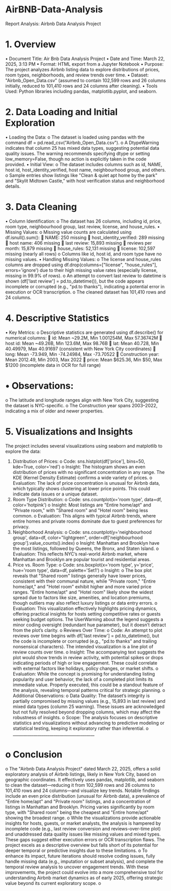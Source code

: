 # AirBNB-Data-Analysis
Report Analysis: Airbnb Data Analysis Project
# 1. Overview
•	Document Title: Air Bnb Data Analysis Project
•	Date and Time: March 22, 2025, 3:13 PM
•	Format: HTML export from a Jupyter Notebook
•	Purpose: The project analyzes Airbnb listing data to explore distributions of prices, room types, neighborhoods, and review trends over time.
•	Dataset: "Airbnb_Open_Data.csv" (assumed to contain 102,599 rows and 26 columns initially, reduced to 101,410 rows and 24 columns after cleaning).
•	Tools Used: Python libraries including pandas, matplotlib.pyplot, and seaborn.
# 2. Data Loading and Initial Exploration
•	Loading the Data: 
o	The dataset is loaded using pandas with the command df = pd.read_csv("Airbnb_Open_Data.csv").
o	A DtypeWarning indicates that column 25 has mixed data types, suggesting potential data quality issues. The warning recommends specifying dtype or setting low_memory=False, though no action is explicitly taken in the code provided.
•	Initial View: 
o	The dataset includes columns such as id, NAME, host id, host_identity_verified, host name, neighbourhood group, and others.
o	Sample entries show listings like "Clean & quiet apt home by the park" and "Skylit Midtown Castle," with host verification status and neighborhood details.
# 3. Data Cleaning
•	Column Identification: 
o	The dataset has 26 columns, including id, price, room type, neighbourhood group, last review, license, and house_rules.
•	Missing Values: 
o	Missing value counts are calculated using df.isnull().sum(): 
	NAME: 250 missing
	host_identity_verified: 289 missing
	host name: 406 missing
	last review: 15,893 missing
	reviews per month: 15,879 missing
	house_rules: 52,131 missing
	license: 102,597 missing (nearly all rows)
o	Columns like id, host id, and room type have no missing values.
•	Handling Missing Values: 
o	The license and house_rules columns are dropped using df.drop(columns=["license", "house_rules"], errors='ignore') due to their high missing value rates (especially license, missing in 99.9% of rows).
o	An attempt to convert last review to datetime is shown (df['last review'] = pd.to_datetime()), but the code appears incomplete or corrupted (e.g., "pd.to thanks"), indicating a potential error in execution or OCR transcription.
o	The cleaned dataset has 101,410 rows and 24 columns.
# 4. Descriptive Statistics
•	Key Metrics: 
o	Descriptive statistics are generated using df.describe() for numerical columns: 
	id: Mean ~29.2M, Min 1.001254M, Max 57.36742M
	host id: Mean ~49.26B, Min 123.6M, Max 98.76B
	lat: Mean 40.728, Min 40.49979, Max 40.91697 (consistent with New York City coordinates)
	long: Mean -73.949, Min -74.24984, Max -73.70522
	Construction year: Mean 2012.49, Min 2003, Max 2022
	price: Mean $625.36, Min $50, Max $1200 (incomplete data in OCR for full range)
# •	Observations: 
o	The latitude and longitude ranges align with New York City, suggesting the dataset is NYC-specific.
o	The Construction year spans 2003–2022, indicating a mix of older and newer properties.
# 5. Visualizations and Insights
The project includes several visualizations using seaborn and matplotlib to explore the data:
1.	Distribution of Prices: 
o	Code: sns.histplot(df['price'], bins=50, kde=True, color='red')
o	Insight: The histogram shows an even distribution of prices with no significant concentration in any range. The KDE (Kernel Density Estimate) confirms a wide variety of prices.
o	Evaluation: The lack of price concentration is unusual for Airbnb data, which typically shows clustering at lower price points. This could indicate data issues or a unique dataset.
2.	Room Type Distribution: 
o	Code: sns.countplot(x='room type', data=df, color='hotpink')
o	Insight: Most listings are "Entire home/apt" and "Private room," with "Shared room" and "Hotel room" being less common.
o	Evaluation: This aligns with typical Airbnb trends, where entire homes and private rooms dominate due to guest preferences for privacy.
3.	Neighborhood Analysis: 
o	Code: sns.countplot(y='neighbourhood group', data=df, color="lightgreen", order=df['neighbourhood group'].value_counts().index)
o	Insight: Manhattan and Brooklyn have the most listings, followed by Queens, the Bronx, and Staten Island.
o	Evaluation: This reflects NYC’s real-world Airbnb market, where Manhattan and Brooklyn are popular tourist and residential areas.
4.	Price vs. Room Type: 
o	Code: sns.boxplot(x='room type', y='price', hue='room type', data=df, palette='Set1')
o	Insight: 
o	The box plot reveals that "Shared room" listings generally have lower prices, consistent with their communal nature, while "Private room," "Entire home/apt," and "Hotel room" exhibit higher and more varied price ranges. "Entire home/apt" and "Hotel room" likely show the widest spread due to factors like size, amenities, and location premiums, though outliers may also reflect luxury listings or data entry errors.
o	Evaluation: This visualization effectively highlights pricing dynamics, offering practical insights for hosts setting competitive rates or guests seeking budget options. The UserWarning about the legend suggests a minor coding oversight (redundant hue parameter), but it doesn’t detract from the plot’s clarity.
o	Reviews Over Time: 
o	Code: An attempt to plot reviews over time begins with df['last review'] = pd.to_datetime(), but the code is incomplete or corrupted (e.g., "pd.to thanks" and trailing nonsensical characters). The intended visualization is a line plot of review counts over time.
o	Insight: The accompanying text suggests the plot would show trends in review activity, with potential spikes or drops indicating periods of high or low engagement. These could correlate with external factors like holidays, policy changes, or market shifts.
o	Evaluation: While the concept is promising for understanding listing popularity and user behavior, the lack of a completed plot limits its immediate value. Properly executed, this could be a standout feature of the analysis, revealing temporal patterns critical for strategic planning.
o	Additional Observations:
o	Data Quality: The dataset’s integrity is partially compromised by missing values (e.g., 15,893 in last review) and mixed data types (column 25 warning). These issues are acknowledged but not fully resolved beyond dropping columns, which may affect the robustness of insights.
o	Scope: The analysis focuses on descriptive statistics and visualizations without advancing to predictive modeling or statistical testing, keeping it exploratory rather than inferential.
o	________________________________________
# o	Conclusion
o	The "Airbnb Data Analysis Project" dated March 22, 2025, offers a solid exploratory analysis of Airbnb listings, likely in New York City, based on geographic coordinates. It effectively uses pandas, matplotlib, and seaborn to clean the dataset—reducing it from 102,599 rows and 26 columns to 101,410 rows and 24 columns—and visualize key trends. Notable findings include an even price distribution (unusual for Airbnb data), a prevalence of "Entire home/apt" and "Private room" listings, and a concentration of listings in Manhattan and Brooklyn. Pricing varies significantly by room type, with "Shared room" being the cheapest and "Entire home/apt" showing the broadest range.
o	While the visualizations provide actionable insights for hosts, guests, or market analysts, the analysis is hampered by incomplete code (e.g., last review conversion and reviews-over-time plot) and unaddressed data quality issues like missing values and mixed types. These gaps suggest either execution errors or OCR transcription flaws. The project excels as a descriptive overview but falls short of its potential for deeper temporal or predictive insights due to these limitations.
o	To enhance its impact, future iterations should resolve coding issues, fully handle missing data (e.g., imputation or subset analysis), and complete the temporal review analysis to uncover engagement trends. With these improvements, the project could evolve into a more comprehensive tool for understanding Airbnb market dynamics as of early 2025, offering strategic value beyond its current exploratory scope.
o	

